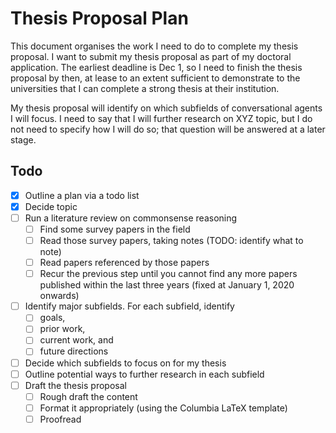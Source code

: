 # Thesis Proposal Plan

This document organises the work I need to do to complete my thesis proposal.
I want to submit my thesis proposal as part of my doctoral application.
The earliest deadline is Dec 1, so I need to finish the thesis proposal by then, at lease to an extent sufficient to demonstrate to the universities that I can complete a strong thesis at their institution.

My thesis proposal will identify on which subfields of conversational agents I will focus.
I need to say that I will further research on XYZ topic, but I do not need to specify how I will do so; that question will be answered at a later stage.

## Todo

- [x] Outline a plan via a todo list
- [x] Decide topic
- [ ] Run a literature review on commonsense reasoning
	- [ ] Find some survey papers in the field
	- [ ] Read those survey papers, taking notes (TODO: identify what to note)
	- [ ] Read papers referenced by those papers
	- [ ] Recur the previous step until you cannot find any more papers published within the last three years (fixed at January 1, 2020 onwards)
- [ ] Identify major subfields. For each subfield, identify
	- [ ] goals,
	- [ ] prior work,
	- [ ] current work, and
	- [ ] future directions
- [ ] Decide which subfields to focus on for my thesis
- [ ] Outline potential ways to further research in each subfield
- [ ] Draft the thesis proposal
	- [ ] Rough draft the content
	- [ ] Format it appropriately (using the Columbia LaTeX template)
	- [ ] Proofread